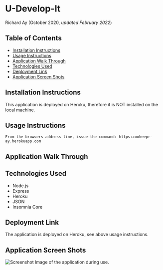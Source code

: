 # U-Develop-It

Richard Ay (October 2020, *updated February 2022*)


## Table of Contents
* [Installation Instructions](#installation-instructions)
* [Usage Instructions](#usage-instructions)
* [Application Walk Through](#application-walk-through)
* [Technologies Used](#technologies-used)
* [Deployment Link](#deployment-link)
* [Application Screen Shots](#application-screen-shots)

   
## Installation Instructions
This application is deployed on Heroku, therefore it is NOT installed on the local machine.

## Usage Instructions
    
    From the browsers address line, issue the command: https:zookeepr-ay.herokuapp.com 

## Application Walk Through

## Technologies Used

* Node.js
* Express
* Heroku
* JSON
* Insomnia Core

## Deployment Link
The application is deployed on Heroku, see above usage instructions.


## Application Screen Shots

![Screenshot](screen-shot.jpg) Image of the application during use. 

